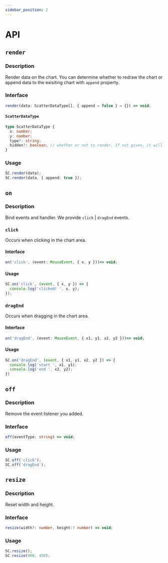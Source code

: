 ```yaml
---
sidebar_position: 2
---
```


# API

## `render`

### Description
Render data on the chart. You can determine whether to redraw the chart or append data to the exisiting chart with `append` property.

### Interface
```typescript
render(data: ScatterDataType[], { append = false } = {}) => void;
```
#### `ScatterDataType`
```typescript
type ScatterDataType {
  x: number;
  y: number;
  type?: string;
  hidden?: boolean; // whether or not to render. If not given, it will be rendered.
}
```

### Usage
```typescript
SC.render(data);
SC.render(data, { append: true });
```

## `on`

### Description
Bind events and handler. We provide `click` | `dragEnd` events.

### `click`
Occurs when clicking in the chart area.

#### Interface
```typescript
on('click', (event: MouseEvent, { x, y }))=> void;
```

#### Usage
```typescript
SC.on('click', (event, { x, y }) => {
  console.log('clicked! ', x, y);
});
```

### `dragEnd`
Occurs when dragging in the chart area.

#### Interface
```typescript
on('dragEnd', (event: MouseEvent, { x1, y1, x2, y2 }))=> void;
```

#### Usage
```typescript
SC.on('dragEnd', (event, { x1, y1, x2, y2 }) => {
  console.log('start ', x1, y1);
  console.log('end ', x2, y2);
})
```

## `off`

### Description
Remove the event listener you added.

### Interface
```typescript
off(eventType: string) => void;
```

### Usage
```typescript
SC.off('click');
SC.off('dragEnd');
```

## `resize`

### Description
Reset width and height.

### Interface
```typescript
resize(width?: number, height:? number) => void;
```

### Usage
```typescript
SC.resize();
SC.resize(900, 450);
```